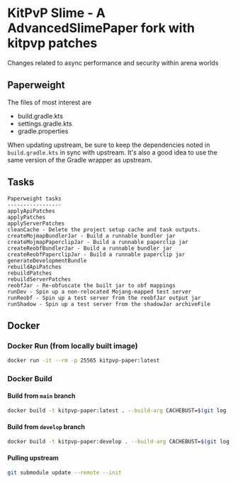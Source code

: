 # KitPvP Slime - A AdvancedSlimePaper fork with kitpvp patches
Changes related to async performance and security within arena worlds

## Paperweight

The files of most interest are
- build.gradle.kts
- settings.gradle.kts
- gradle.properties

When updating upstream, be sure to keep the dependencies noted in `build.gradle.kts` in sync with upstream.
It's also a good idea to use the same version of the Gradle wrapper as upstream.

## Tasks

```
Paperweight tasks
-----------------
applyApiPatches
applyPatches
applyServerPatches
cleanCache - Delete the project setup cache and task outputs.
createMojmapBundlerJar - Build a runnable bundler jar
createMojmapPaperclipJar - Build a runnable paperclip jar
createReobfBundlerJar - Build a runnable bundler jar
createReobfPaperclipJar - Build a runnable paperclip jar
generateDevelopmentBundle
rebuildApiPatches
rebuildPatches
rebuildServerPatches
reobfJar - Re-obfuscate the built jar to obf mappings
runDev - Spin up a non-relocated Mojang-mapped test server
runReobf - Spin up a test server from the reobfJar output jar
runShadow - Spin up a test server from the shadowJar archiveFile
```

## Docker

###  Docker Run (from locally built image)
```bash
docker run -it --rm -p 25565 kitpvp-paper:latest
```

### Docker Build

#### Build from `main` branch
```bash
docker build -t kitpvp-paper:latest . --build-arg CACHEBUST=$(git log -n 1 --pretty=format:"%H" origin/main)
```

#### Build from `develop` branch
```bash
docker build -t kitpvp-paper:develop . --build-arg CACHEBUST=$(git log -n 1 --pretty=format:"%H" origin/develop)
```

#### Pulling upstream
```bash
git submodule update --remote --init
```